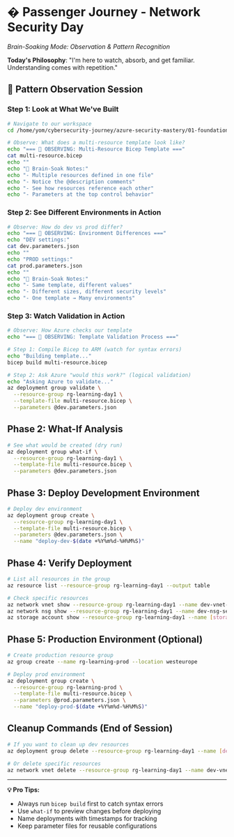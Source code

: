 # � Passenger Journey - Network Security Day
*Brain-Soaking Mode: Observation & Pattern Recognition*

**Today's Philosophy**: "I'm here to watch, absorb, and get familiar. Understanding comes with repetition."

## 🧠 Pattern Observation Session

### Step 1: Look at What We've Built
```bash
# Navigate to our workspace
cd /home/yom/cybersecurity-journey/azure-security-mastery/01-foundations/network-security/

# Observe: What does a multi-resource template look like?
echo "=== 👀 OBSERVING: Multi-Resource Bicep Template ==="
cat multi-resource.bicep
echo ""
echo "🧠 Brain-Soak Notes:"
echo "- Multiple resources defined in one file"
echo "- Notice the @description comments"
echo "- See how resources reference each other"
echo "- Parameters at the top control behavior"
```

### Step 2: See Different Environments in Action
```bash
# Observe: How do dev vs prod differ?
echo "=== 👀 OBSERVING: Environment Differences ==="
echo "DEV settings:"
cat dev.parameters.json
echo ""
echo "PROD settings:"  
cat prod.parameters.json
echo ""
echo "🧠 Brain-Soak Notes:"
echo "- Same template, different values"
echo "- Different sizes, different security levels"
echo "- One template → Many environments"
```

### Step 3: Watch Validation in Action
```bash
# Observe: How Azure checks our template
echo "=== 👀 OBSERVING: Template Validation Process ==="

# Step 1: Compile Bicep to ARM (watch for syntax errors)
echo "Building template..."
bicep build multi-resource.bicep

# Step 2: Ask Azure "would this work?" (logical validation)
echo "Asking Azure to validate..."
az deployment group validate \
  --resource-group rg-learning-day1 \
  --template-file multi-resource.bicep \
  --parameters @dev.parameters.json
```

## Phase 2: What-If Analysis

```bash
# See what would be created (dry run)
az deployment group what-if \
  --resource-group rg-learning-day1 \
  --template-file multi-resource.bicep \
  --parameters @dev.parameters.json
```

## Phase 3: Deploy Development Environment

```bash
# Deploy dev environment
az deployment group create \
  --resource-group rg-learning-day1 \
  --template-file multi-resource.bicep \
  --parameters @dev.parameters.json \
  --name "deploy-dev-$(date +%Y%m%d-%H%M%S)"
```

## Phase 4: Verify Deployment

```bash
# List all resources in the group
az resource list --resource-group rg-learning-day1 --output table

# Check specific resources
az network vnet show --resource-group rg-learning-day1 --name dev-vnet-security
az network nsg show --resource-group rg-learning-day1 --name dev-nsg-security
az storage account show --resource-group rg-learning-day1 --name [storage-account-name]
```

## Phase 5: Production Environment (Optional)

```bash
# Create production resource group
az group create --name rg-learning-prod --location westeurope

# Deploy prod environment
az deployment group create \
  --resource-group rg-learning-prod \
  --template-file multi-resource.bicep \
  --parameters @prod.parameters.json \
  --name "deploy-prod-$(date +%Y%m%d-%H%M%S)"
```

## Cleanup Commands (End of Session)

```bash
# If you want to clean up dev resources
az deployment group delete --resource-group rg-learning-day1 --name [deployment-name]

# Or delete specific resources
az network vnet delete --resource-group rg-learning-day1 --name dev-vnet-security
```

---

**💡 Pro Tips:**
- Always run `bicep build` first to catch syntax errors
- Use `what-if` to preview changes before deploying
- Name deployments with timestamps for tracking
- Keep parameter files for reusable configurations
